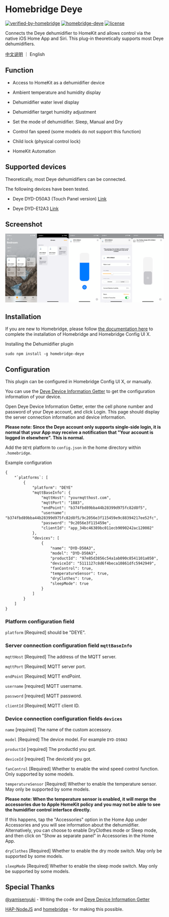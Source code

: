 # Homebridge Deye

[![verified-by-homebridge](https://badgen.net/badge/homebridge/verified/purple)](https://github.com/homebridge/homebridge/wiki/Verified-Plugins)
[![homebridge-deye](https://badgen.net/npm/v/homebridge-deye?icon=npm)](https://www.npmjs.com/package/homebridge-deye)
[![license](https://badgen.net/github/license/IcesandSora/homebridge-deye)](https://github.com/IcesandSora/homebridge-deye/blob/master/LICENSE)

Connects the Deye dehumidifier to HomeKit and allows control via the native iOS Home App and Siri. This plug-in theoretically supports most Deye dehumidifiers.

[中文说明](https://github.com/IcesandSora/homebridge-deye/blob/master/README/zh-CN.md) ｜ English

## Function

- Access to HomeKit as a dehumidifier device

- Ambient temperature and humidity display

- Dehumidifier water level display

- Dehumidifier target humidity adjustment

- Set the mode of dehumidifier. Sleep, Manual and Dry

- Control fan speed (some models do not support this function)

- Child lock (physical control lock)

- HomeKit Automation

## Supported devices

Theoretically, most Deye dehumidifiers can be connected.

The following devices have been tested.

- Deye DYD-D50A3 (Touch Panel version) [Link](http://www.deye.cn/new/2020/04/14/%E5%AE%B6%E7%94%A8%E9%99%A4%E6%B9%BF%E6%9C%BAdyd-d50a3/)

- Deye DYD-E12A3 [Link](http://www.deye.cn/new/2020/04/15/%e5%ae%b6%e7%94%a8%e9%99%a4%e6%b9%bf%e6%9c%badyd-e12a3/)

## Screenshot

<center class="half">
    <img src="./README/img/Screenshot-EN.png"/>
</center>

## Installation

If you are new to Homebridge, please follow [the documentation here](https://github.com/homebridge/homebridge/wiki) to complete the installation of Homebridge and Homebridge Config UI X.

Installing the Dehumidifier plugin

```
sudo npm install -g homebridge-deye
```

## Configuration

This plugin can be configured in Homebridge Config UI X, or manually.

You can use the [Deye Device Information Getter](https://deyedev.tat.moe/) to get the configuration information of your device.

Open Deye Device Information Getter, enter the cell phone number and password of your Deye account, and click Login. This page should display the server connection information and device information.

**Please note: Since the Deye account only supports single-side login, it is normal that your App may receive a notification that "Your account is logged in elsewhere". This is normal.**

Add the `DEYE` platform to `config.json` in the home directory within `.homebridge`.

Example configuration

```
{
    "`platforms`: [
        {
            "platform": "DEYE"
            "mqttBaseInfo": {
                "mqttHost": "yourmqtthost.com",
                "mqttPort": "1883",
                "endPoint": "b374fbd89bba44b28399d975fc82d8f5",
                "username": "b374fbd89bba44b28399d975fc82d8f5/9c2056e3f115459e9c88394217ee52fc",
                "password": "9c2056e3f115459e",
                "clientId": "app_34bc46389bc011ecb9090242ac120002"
            },
            "devices": [
                {
                    "name": "DYD-D50A3",
                    "model": "DYD-D50A3",
                    "productId": "97e85d3856c54a1ab090c8541101a050",
                    "deviceId": "5111127c8d6f4beca10861dfc5942949",
                    "fanControl": true,
                    "temperatureSensor": true,
                    "dryClothes": true,
                    "sleepMode": true
                }
            ]
        }
    ]
}
```

### Platform configuration field

`platform` [Required] should be "DEYE".

### Server connection configuration field `mqttBaseInfo`

`mqttHost` [Required] The address of the MQTT server.

`mqttPort` [Required] MQTT server port.

`endPoint` [Required] MQTT endPoint.

`username` [required] MQTT username.

`password` [required] MQTT password.

`clientId` [Required] MQTT client ID.

### Device connection configuration fields `devices`

`name` [required] The name of the custom accessory.

`model` [Required] The device model. For example `DYD-D50A3`

`productId` [required] The productId you got.

`deviceId` [required] The deviceId you got.

`fanControl` [Required] Whether to enable the wind speed control function. Only supported by some models.

`temperatureSensor` [Required] Whether to enable the temperature sensor. May only be supported by some models.

**Please note: When the temperature sensor is enabled, it will merge the accessories due to Apple HomeKit policy and you may not be able to see the humidifier control interface directly.**

If this happens, tap the "Accessories" option in the Home App under Accessories and you will see information about the dehumidifier.
Alternatively, you can choose to enable DryClothes mode or Sleep mode, and then click on "Show as separate panel" in Accessories in the Home App.

`dryClothes` [Required] Whether to enable the dry mode switch. May only be supported by some models.

`sleepMode` [Required] Whether to enable the sleep mode switch. May only be supported by some models.

## Special Thanks

[@yamisenyuki](https://github.com/yamisenyuki) - Writing the code and [Deye Device Information Getter](https://github.com/yamisenyuki/Deye-Device-Information-Getter)

[HAP-NodeJS](https://github.com/KhaosT/HAP-NodeJS) and [homebridge](https://github.com/nfarina/homebridge) - for making this possible.
